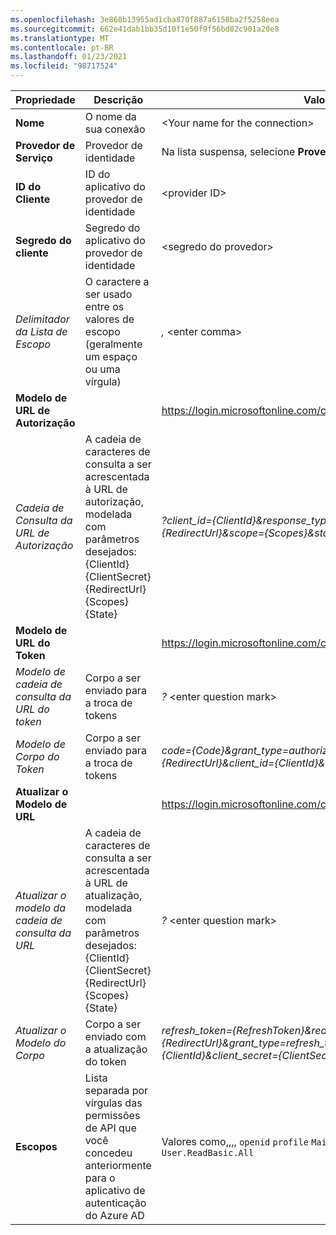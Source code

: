 ```yaml
---
ms.openlocfilehash: 3e868b13955ad1cba870f887a6158ba2f5258eea
ms.sourcegitcommit: 662e41dab1bb35d10f1e50f9f56bd82c901a20e8
ms.translationtype: MT
ms.contentlocale: pt-BR
ms.lasthandoff: 01/23/2021
ms.locfileid: "98717524"
---
```

<!-- Oauth 2 generic provider settings -->
<!-- Fixed ID -->

| **Propriedade** | **Descrição** | **Valor** |
|---|---|---|
|**Nome** | O nome da sua conexão | \<Your name for the connection\> <img width="300px">|
| **Provedor de Serviço**| Provedor de identidade | Na lista suspensa, selecione **Provedor Genérico OAuth 2** |
|**ID do Cliente** | ID do aplicativo do provedor de identidade| \<provider ID\> |
|**Segredo do cliente** | Segredo do aplicativo do provedor de identidade| <segredo do provedor\> |
|*Delimitador da Lista de Escopo*|O caractere a ser usado entre os valores de escopo (geralmente um espaço ou uma vírgula) | *,* \<enter comma\> |
|**Modelo de URL de Autorização** || https://login.microsoftonline.com/common/oauth2/v2.0/authorize |
|*Cadeia de Consulta da URL de Autorização* |A cadeia de caracteres de consulta a ser acrescentada à URL de autorização, modelada com parâmetros desejados: {ClientId} {ClientSecret} {RedirectUrl} {Scopes} {State}| *?client_id={ClientId}&response_type=code&redirect_uri={RedirectUrl}&scope={Scopes}&state={State}* |
|**Modelo de URL do Token** | | https://login.microsoftonline.com/common/oauth2/v2.0/token |
|*Modelo de cadeia de consulta da URL do token* | Corpo a ser enviado para a troca de tokens |*?* \<enter question mark\>|
|*Modelo de Corpo do Token* | Corpo a ser enviado para a troca de tokens | *code={Code}&grant_type=authorization_code&redirect_uri={RedirectUrl}&client_id={ClientId}&client_secret={ClientSecret}* |
|**Atualizar o Modelo de URL** | | https://login.microsoftonline.com/common/oauth2/v2.0/token |
|*Atualizar o modelo da cadeia de consulta da URL* |A cadeia de caracteres de consulta a ser acrescentada à URL de atualização, modelada com parâmetros desejados: {ClientId} {ClientSecret} {RedirectUrl} {Scopes} {State} |*?* \<enter question mark\>|
|*Atualizar o Modelo do Corpo* | Corpo a ser enviado com a atualização do token | *refresh_token={RefreshToken}&redirect_uri={RedirectUrl}&grant_type=refresh_token&client_id={ClientId}&client_secret={ClientSecret}* |
|**Escopos** | Lista separada por vírgulas das permissões de API que você concedeu anteriormente para o aplicativo de autenticação do Azure AD | Valores como,,,, `openid` `profile` `Mail.Read` `Mail.Send` `User.Read` e `User.ReadBasic.All`|
